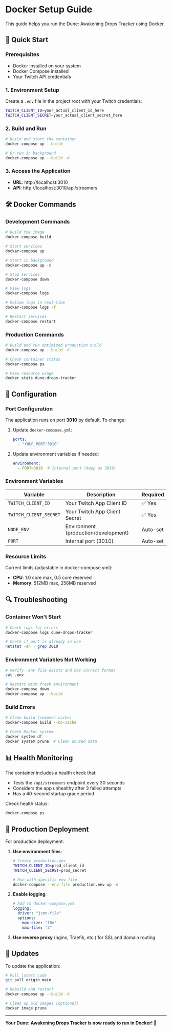 # Docker Setup Guide

This guide helps you run the Dune: Awakening Drops Tracker using Docker.

## 🚀 Quick Start

### Prerequisites
- Docker installed on your system
- Docker Compose installed
- Your Twitch API credentials

### 1. Environment Setup

Create a `.env` file in the project root with your Twitch credentials:

```bash
TWITCH_CLIENT_ID=your_actual_client_id_here
TWITCH_CLIENT_SECRET=your_actual_client_secret_here
```

### 2. Build and Run

```bash
# Build and start the container
docker-compose up --build

# Or run in background
docker-compose up --build -d
```

### 3. Access the Application

- **URL**: http://localhost:3010
- **API**: http://localhost:3010/api/streamers

## 🛠️ Docker Commands

### Development Commands

```bash
# Build the image
docker-compose build

# Start services
docker-compose up

# Start in background
docker-compose up -d

# Stop services
docker-compose down

# View logs
docker-compose logs

# Follow logs in real-time
docker-compose logs -f

# Restart services
docker-compose restart
```

### Production Commands

```bash
# Build and run optimized production build
docker-compose up --build -d

# Check container status
docker-compose ps

# View resource usage
docker stats dune-drops-tracker
```

## 🔧 Configuration

### Port Configuration
The application runs on port **3010** by default. To change:

1. Update `docker-compose.yml`:
   ```yaml
   ports:
     - "YOUR_PORT:3010"
   ```

2. Update environment variables if needed:
   ```yaml
   environment:
     - PORT=3010  # Internal port (keep as 3010)
   ```

### Environment Variables

| Variable | Description | Required |
|----------|-------------|----------|
| `TWITCH_CLIENT_ID` | Your Twitch App Client ID | ✅ Yes |
| `TWITCH_CLIENT_SECRET` | Your Twitch App Client Secret | ✅ Yes |
| `NODE_ENV` | Environment (production/development) | Auto-set |
| `PORT` | Internal port (3010) | Auto-set |

### Resource Limits

Current limits (adjustable in docker-compose.yml):
- **CPU**: 1.0 core max, 0.5 core reserved
- **Memory**: 512MB max, 256MB reserved

## 🔍 Troubleshooting

### Container Won't Start
```bash
# Check logs for errors
docker-compose logs dune-drops-tracker

# Check if port is already in use
netstat -an | grep 3010
```

### Environment Variables Not Working
```bash
# Verify .env file exists and has correct format
cat .env

# Restart with fresh environment
docker-compose down
docker-compose up --build
```

### Build Errors
```bash
# Clean build (removes cache)
docker-compose build --no-cache

# Check Docker system
docker system df
docker system prune  # Clean unused data
```

## 📊 Health Monitoring

The container includes a health check that:
- Tests the `/api/streamers` endpoint every 30 seconds
- Considers the app unhealthy after 3 failed attempts
- Has a 40-second startup grace period

Check health status:
```bash
docker-compose ps
```

## 🚀 Production Deployment

For production deployment:

1. **Use environment files**:
   ```bash
   # Create production.env
   TWITCH_CLIENT_ID=prod_client_id
   TWITCH_CLIENT_SECRET=prod_secret
   
   # Run with specific env file
   docker-compose --env-file production.env up -d
   ```

2. **Enable logging**:
   ```yaml
   # Add to docker-compose.yml
   logging:
     driver: "json-file"
     options:
       max-size: "10m"
       max-file: "3"
   ```

3. **Use reverse proxy** (nginx, Traefik, etc.) for SSL and domain routing

## 🔄 Updates

To update the application:

```bash
# Pull latest code
git pull origin main

# Rebuild and restart
docker-compose up --build -d

# Clean up old images (optional)
docker image prune
```

---

**Your Dune: Awakening Drops Tracker is now ready to run in Docker! 🐳**
